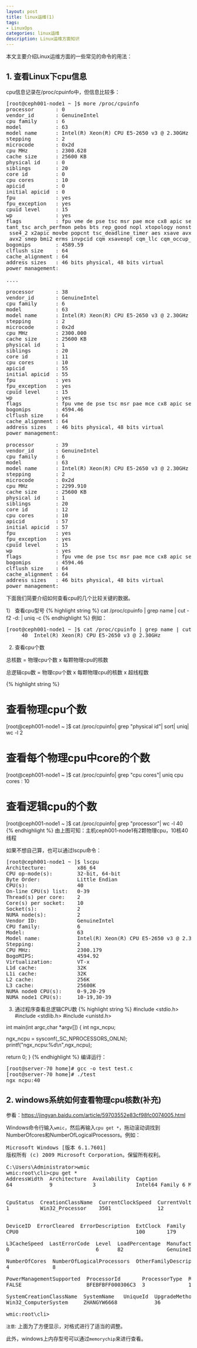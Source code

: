 ```yaml
---
layout: post
title: linux运维(1)
tags:
- LinuxOps
categories: linux运维
description: Linux运维方面知识
---
```


本文主要介绍Linux运维方面的一些常见的命令的用法：
<!-- more -->


## 1. 查看Linux下cpu信息

cpu信息记录在/proc/cpuinfo中，但信息比较多：
<pre>
[root@ceph001-node1 ~ ]$ more /proc/cpuinfo
processor       : 0
vendor_id       : GenuineIntel
cpu family      : 6
model           : 63
model name      : Intel(R) Xeon(R) CPU E5-2650 v3 @ 2.30GHz
stepping        : 2
microcode       : 0x2d
cpu MHz         : 2300.628
cache size      : 25600 KB
physical id     : 0
siblings        : 20
core id         : 0
cpu cores       : 10
apicid          : 0
initial apicid  : 0
fpu             : yes
fpu_exception   : yes
cpuid level     : 15
wp              : yes
flags           : fpu vme de pse tsc msr pae mce cx8 apic sep mtrr pge mca cmov pat pse36 clflush dts acpi mmx fxsr sse sse2 ss ht tm pbe syscall nx pdpe1gb rdtscp lm cons
tant_tsc arch_perfmon pebs bts rep_good nopl xtopology nonstop_tsc aperfmperf eagerfpu pni pclmulqdq dtes64 ds_cpl vmx smx est tm2 ssse3 fma cx16 xtpr pdcm pcid dca sse4_1
 sse4_2 x2apic movbe popcnt tsc_deadline_timer aes xsave avx f16c rdrand lahf_lm abm arat epb pln pts dtherm tpr_shadow vnmi flexpriority ept vpid fsgsbase tsc_adjust bmi1
 avx2 smep bmi2 erms invpcid cqm xsaveopt cqm_llc cqm_occup_llc
bogomips        : 4589.59
clflush size    : 64
cache_alignment : 64
address sizes   : 46 bits physical, 48 bits virtual
power management:

....

processor       : 38
vendor_id       : GenuineIntel
cpu family      : 6
model           : 63
model name      : Intel(R) Xeon(R) CPU E5-2650 v3 @ 2.30GHz
stepping        : 2
microcode       : 0x2d
cpu MHz         : 2300.000
cache size      : 25600 KB
physical id     : 1
siblings        : 20
core id         : 11
cpu cores       : 10
apicid          : 55
initial apicid  : 55
fpu             : yes
fpu_exception   : yes
cpuid level     : 15
wp              : yes
flags           : fpu vme de pse tsc msr pae mce cx8 apic sep mtrr pge mca cmov pat pse36 clflush dts acpi mmx fxsr sse sse2 ss ht tm pbe syscall nx pdpe1gb rdtscp lm constant_tsc arch_perfmon pebs bts rep_good nopl xtopology nonstop_tsc aperfmperf eagerfpu pni pclmulqdq dtes64 ds_cpl vmx smx est tm2 ssse3 fma cx16 xtpr pdcm pcid dca sse4_1 sse4_2 x2apic movbe popcnt tsc_deadline_timer aes xsave avx f16c rdrand lahf_lm abm arat epb pln pts dtherm tpr_shadow vnmi flexpriority ept vpid fsgsbase tsc_adjust bmi1 avx2 smep bmi2 erms invpcid cqm xsaveopt cqm_llc cqm_occup_llc
bogomips        : 4594.46
clflush size    : 64
cache_alignment : 64
address sizes   : 46 bits physical, 48 bits virtual
power management:

processor       : 39
vendor_id       : GenuineIntel
cpu family      : 6
model           : 63
model name      : Intel(R) Xeon(R) CPU E5-2650 v3 @ 2.30GHz
stepping        : 2
microcode       : 0x2d
cpu MHz         : 2299.910
cache size      : 25600 KB
physical id     : 1
siblings        : 20
core id         : 12
cpu cores       : 10
apicid          : 57
initial apicid  : 57
fpu             : yes
fpu_exception   : yes
cpuid level     : 15
wp              : yes
flags           : fpu vme de pse tsc msr pae mce cx8 apic sep mtrr pge mca cmov pat pse36 clflush dts acpi mmx fxsr sse sse2 ss ht tm pbe syscall nx pdpe1gb rdtscp lm constant_tsc arch_perfmon pebs bts rep_good nopl xtopology nonstop_tsc aperfmperf eagerfpu pni pclmulqdq dtes64 ds_cpl vmx smx est tm2 ssse3 fma cx16 xtpr pdcm pcid dca sse4_1 sse4_2 x2apic movbe popcnt tsc_deadline_timer aes xsave avx f16c rdrand lahf_lm abm arat epb pln pts dtherm tpr_shadow vnmi flexpriority ept vpid fsgsbase tsc_adjust bmi1 avx2 smep bmi2 erms invpcid cqm xsaveopt cqm_llc cqm_occup_llc
bogomips        : 4594.46
clflush size    : 64
cache_alignment : 64
address sizes   : 46 bits physical, 48 bits virtual
power management:
</pre>
下面我们简要介绍如何查看cpu的几个比较关键的数据。

1） 查看cpu型号
{% highlight string %}
cat /proc/cpuinfo | grep name | cut -f2 -d: | uniq -c
{% endhighlight %}
例如：
<pre>
[root@ceph001-node1 ~ ]$ cat /proc/cpuinfo | grep name | cut -f2 -d: | uniq -c
     40  Intel(R) Xeon(R) CPU E5-2650 v3 @ 2.30GHz
</pre>

2) 查看cpu个数

总核数 = 物理cpu个数 x 每颗物理cpu的核数

总逻辑cpu数 = 物理cpu个数 x 每颗物理cpu的核数 x 超线程数

{% highlight string %}
# 查看物理cpu个数
[root@ceph001-node1 ~ ]$ cat /proc/cpuinfo| grep "physical id"| sort| uniq| wc -l
2


# 查看每个物理cpu中core的个数
[root@ceph001-node1 ~ ]$ cat /proc/cpuinfo| grep "cpu cores"| uniq
cpu cores       : 10


# 查看逻辑cpu的个数
[root@ceph001-node1 ~ ]$ cat /proc/cpuinfo| grep "processor"| wc -l
40
{% endhighlight %}
由上图可知：主机ceph001-node1有2颗物理cpu，10核40线程

如果不想自己算，也可以通过lscpu命令：
<pre>
[root@ceph001-node1 ~ ]$ lscpu
Architecture:          x86_64
CPU op-mode(s):        32-bit, 64-bit
Byte Order:            Little Endian
CPU(s):                40
On-line CPU(s) list:   0-39
Thread(s) per core:    2
Core(s) per socket:    10
Socket(s):             2
NUMA node(s):          2
Vendor ID:             GenuineIntel
CPU family:            6
Model:                 63
Model name:            Intel(R) Xeon(R) CPU E5-2650 v3 @ 2.30GHz
Stepping:              2
CPU MHz:               2300.179
BogoMIPS:              4594.92
Virtualization:        VT-x
L1d cache:             32K
L1i cache:             32K
L2 cache:              256K
L3 cache:              25600K
NUMA node0 CPU(s):     0-9,20-29
NUMA node1 CPU(s):     10-19,30-39
</pre>

3) 通过程序查看总逻辑CPU数
{% highlight string %}
#include <stdio.h>
#include <stdlib.h>
#include <unistd.h>

int main(int argc,char *argv[])
{
  int ngx_ncpu; 
   
  ngx_ncpu = sysconf(_SC_NPROCESSORS_ONLN);
  printf("ngx_ncpu:%d\n",ngx_ncpu);

  return 0;
}
{% endhighlight %}
编译运行：
<pre>
[root@server-70 home]# gcc -o test test.c
[root@server-70 home]# ./test
ngx_ncpu:40
</pre>


## 2. windows系统如何查看物理cpu核数(补充)

参看：https://jingyan.baidu.com/article/59703552e83cf98fc0074005.html

Windows命令行输入```wmic```，然后再输入```cpu get *```，拖动滚动调找到NumberOfcores和NumberOfLogicalProcessors。例如：
<pre>
Microsoft Windows [版本 6.1.7601]
版权所有 (c) 2009 Microsoft Corporation。保留所有权利。

C:\Users\Administrator>wmic
wmic:root\cli>cpu get *
AddressWidth  Architecture  Availability  Caption                               ConfigManagerErrorCode  ConfigManagerUserConfig  
64            9             3             Intel64 Family 6 Model 60 Stepping 3                                                   


CpuStatus  CreationClassName  CurrentClockSpeed  CurrentVoltage  DataWidth  Description                           
1          Win32_Processor    3501               12              64         Intel64 Family 6 Model 60 Stepping 3  


DeviceID  ErrorCleared  ErrorDescription  ExtClock  Family  InstallDate  L2CacheSize  L2CacheSpeed  L3CacheSize  
CPU0                                      100       179                  1024                       8192         

L3CacheSpeed  LastErrorCode  Level  LoadPercentage  Manufacturer  MaxClockSpeed  Name                                       
0                            6      82              GenuineIntel  3501           Intel(R) Xeon(R) CPU E3-1246 v3 @ 3.50GHz  

NumberOfCores  NumberOfLogicalProcessors  OtherFamilyDescription  PNPDeviceID  PowerManagementCapabilities  
4              8                                                                                            

PowerManagementSupported  ProcessorId       ProcessorType  Revision  Role  SocketDesignation  Status  StatusInfo  Stepping  
FALSE                     BFEBFBFF000306C3  3              15363     CPU   SOCKET 0           OK      3                     

SystemCreationClassName  SystemName   UniqueId  UpgradeMethod  Version  VoltageCaps
Win32_ComputerSystem     ZHANGYW6668            36

wmic:root\cli>
</pre>
```注意```: 上面为了方便显示，对格式进行了适当的调整。

此外，windows上内存型号可以通过```memorychip```来进行查看。

<br />
<br />
<br />





